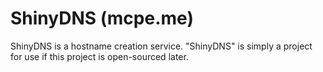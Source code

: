 ShinyDNS (mcpe.me)
==================
ShinyDNS is a hostname creation service. "ShinyDNS" is simply a project for use if this project is open-sourced later.